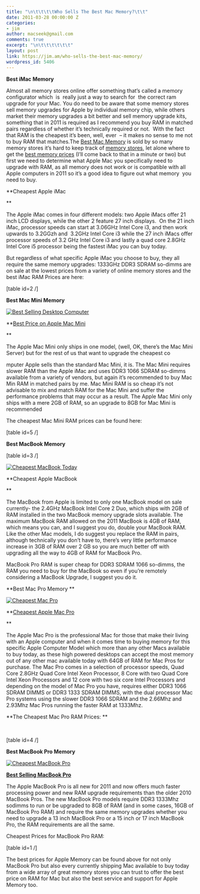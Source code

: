 ```yaml
---
title: "\n\t\t\t\tWho Sells The Best Mac Memory?\t\t"
date: 2011-03-28 00:00:00 Z
categories:
- jim
author: macseek@gmail.com
comments: true
excerpt: "\n\t\t\t\t\t\t"
layout: post
link: https://jim.am/who-sells-the-best-mac-memory/
wordpress_id: 5406
---
```


**Best iMac Memory**




Almost all memory stores online offer something that’s called a memory configurator which  is  really just a way to search for  the correct ram upgrade for your Mac. You do need to be aware that some memory stores sell memory upgrades for Apple by individual memory chip, while others market their memory upgrades a bit better and sell memory upgrade kits, something that in 2011 is required as I recommend you buy RAM in matched pairs regardless of whether it’s technically required or not.  With the fact that RAM is the cheapest it’s been, well, ever  – it makes no sense to me not to buy RAM that matches.The [Best Mac Memory](http://www.jim.am/) is sold by so many memory stores it’s hard to keep track of [memory stores](http://www.jim.am/where-to-buy-computer-memory-upgrades/), let alone where to get the [best memory prices](http://www.jim.am) (I’ll come back to that in a minute or two) but first we need to determine what Apple Mac you specifically need to upgrade with RAM, as all memory does not work or is compatible with all Apple computers in 2011 so it’s a good idea to figure out what memory  you need to buy.




**Cheapest Apple iMac




**




The Apple iMac comes in four different models: two Apple iMacs offer 21 inch LCD displays, while the other 2 feature 27 inch displays.  On the 21 inch iMac, processor speeds can start at 3.06GHz Intel Core i3, and then work upwards to 3.2GGzh and  3.2GHz Intel Core i3 while the 27 inch iMacs offer processor speeds of 3.2 GHz Intel Core i3 and lastly a quad core 2.8GHz Intel Core i5 processor being the fastest iMac you can buy today.




But regardless of what specific Apple iMac you choose to buy, they all require the same memory upgrades: 1333GHz DDR3 SDRAM so-dimms are on sale at the lowest prices from a variety of online memory stores and the best iMac RAM Prices are here:




[table id=2 /]




**Best Mac Mini Memory**




[![Best Selling Desktop Computer](http://www.jim.am/wp-content/uploads/2011/03/Screen-shot-2011-03-28-at-12.34.40-PM.png)](http://www.amazon.com/gp/product/B0013FK9U2/ref=as_li_ss_tl?ie=UTF8&tag=ramseeker-20&linkCode=as2&camp=1789&creative=390957&creativeASIN=B0013FK9U2)




**[Best Price on Apple Mac Mini](http://www.amazon.com/gp/product/B0013FK9U2/ref=as_li_ss_tl?ie=UTF8&tag=ramseeker-20&linkCode=as2&camp=1789&creative=390957&creativeASIN=B0013FK9U2)




**




The Apple Mac Mini only ships in one model, (well, OK, there’s the Mac Mini Server) but for the rest of us that want to upgrade the cheapest co




mputer Apple sells than the standard Mac Mini, it is. The Mac Mini requires slower RAM than the Apple iMac and uses DDR3 1066 SDRAM so-dimms available from a variety of vendors, but again it’s recommended to buy Mac Min RAM in matched pairs by me. Mac Mini RAM is so cheap it’s not advisable to mix and match RAM for the Mac Mini and suffer the performance problems that may occur as a result. The Apple Mac Mini only ships with a mere 2GB of RAM, so an upgrade to 8GB for Mac Mini is recommended




The cheapest Mac Mini RAM prices can be found here:




[table id=5 /]




**Best MacBook Memory**




[table id=3 /]




[![Cheapest MacBook Today](http://www.jim.am/wp-content/uploads/2011/03/Screen-shot-2011-03-28-at-12.58.24-PM.png)]("http://www.amazon.com/gp/product/B002C7489S/ref=as_li_ss_tl?ie=UTF8&tag=ramseeker-20&linkCode=as2&camp=1789&creative=390957&creativeASIN=B002C7489S)




**Cheapest Apple MacBook




**




The MacBook from Apple is limited to only one MacBook model on sale currently- the 2.4GHz MacBook Intel Core 2 Duo, which ships with 2GB of RAM installed in the two MacBook memory upgrade slots available. The maximum MacBook RAM allowed on the 2011 MacBook is 4GB of RAM, which means you can, and I suggest you do, double your MacBook RAM. Like the other Mac models, I do suggest you replace the RAM in pairs, although technically you don’t have to, there’s very little performance increase in 3GB of RAM over 2 GB so you are much better off with upgrading all the way to 4GB of RAM for MacBook Pro.




MacBook Pro RAM is super cheap for DDR3 SDRAM 1066 so-dimms, the RAM you need to buy for the MacBook so even if you’re remotely considering a MacBook Upgrade, I suggest you do it.




**Best Mac Pro Memory **




[![Cheapest Mac Pro](http://www.jim.am/wp-content/uploads/2011/03/Screen-shot-2011-03-28-at-3.30.08-PM.png)](http://www.amazon.com/gp/product/B003ZR4M6I/ref=as_li_ss_tl?ie=UTF8&tag=ramseeker-20&linkCode=as2&camp=1789&creative=390957&creativeASIN=B003ZR4M6I)




**[Cheapest Apple Mac Pro](http://www.amazon.com/gp/product/B003ZR4M6I/ref=as_li_ss_tl?ie=UTF8&tag=ramseeker-20&linkCode=as2&camp=1789&creative=390957&creativeASIN=B003ZR4M6I)




**




The Apple Mac Pro is the professional Mac for those that make their living with an Apple computer and when it comes time to buying memory for this specific Apple Computer Model which more than any other Macs available to buy today, as these high powered desktops can accept the most memory out of any other mac available today with 64GB of RAM for Mac Pros for purchase. The Mac Pro comes in a selection of processor speeds, Quad Core 2.8GHz Quad Core Intel Xeon Processor, 8 Core with two Quad Core Intel Xeon Processors and 12 core with two six core Intel Processors and depending on the model of Mac Pro you have, requires either DDR3 1066 SDRAM DIMMS or DDR3 1333 SDRAM DIMMS, with the dual processor Mac Pro systems using the slower DDR3 1066 SDRAM and the 2.66Mhz and 2.93Mhz Mac Pros running the faster RAM at 1333Mhz.




**The Cheapest Mac Pro RAM Prices: **




 




[table id=4 /]




**Best MacBook Pro Memory**




[![Cheapest MacBook Pro](http://www.jim.am/wp-content/uploads/2011/03/Screen-shot-2011-03-28-at-3.35.59-PM.png)](http://www.amazon.com/gp/product/B002QQ8H8I/ref=as_li_ss_tl?ie=UTF8&tag=ramseeker-20&linkCode=as2&camp=1789&creative=390957&creativeASIN=B002QQ8H8I)




**[Best Selling MacBook Pro](http://www.amazon.com/gp/product/B002QQ8H8I/ref=as_li_ss_tl?ie=UTF8&tag=ramseeker-20&linkCode=as2&camp=1789&creative=390957&creativeASIN=B002QQ8H8I)**




The Apple MacBook Pro is all new for 2011 and now offers much faster processing power and new RAM upgrade requirements than the older 2010 MacBook Pros. The new MacBook Pro models require DDR3 1333Mhz sodimms to run or be upgraded to 8GB of RAM (and in some cases, 16GB of MacBook Pro RAM) and require the same memory upgrades whether you need to upgrade a 13 inch MacBook Pro or a 15 inch or 17 inch MacBook Pro, the RAM requirements are all the same.




Cheapest Prices for MacBook Pro RAM:




[table id=1 /]




The best prices for Apple Memory can be found above for not only MacBook Pro but also every currently shipping Mac available to buy today from a wide array of great memory stores you can trust to offer the best price on RAM for Mac but also the best service and support for Apple Memory too.


		
